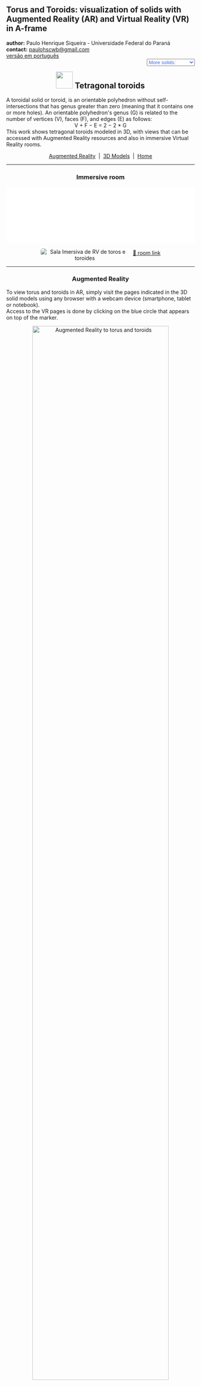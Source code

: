 <link rel="stylesheet" href="../scripts/style.css">
<meta charset="utf-8">
<link rel="icon" type="image/png" href="vr/salas/imagens/icone.png">
<h2>Torus and Toroids: visualization of solids with Augmented Reality (AR) and Virtual Reality (VR) in A-frame</h2>
 <b>author:</b> Paulo Henrique Siqueira - Universidade Federal do Paraná
 <br><b>contact:</b> <a href="#">paulohscwb@gmail.com</a>
 <br><a href="https://paulohscwb.github.io/torus-toroids/tetragonal/pt-br/">versão em português</a>
 <form style="margin: 0 auto; float:right; text-align:right; width:100%; margin-bottom:15px;">
	<select id="url" onchange="urlHandler(this.value)" style="color:royalblue;">
		<option disabled selected value>More solids:</option>
		<option value="../basic/">Torus and toroids</option>
		<option disabled value="../tetragonal/">Tetragonal toroids</option>
		<!--<option value="../iris/">Iris toroids</option>
		<option value="../mobius-cairo/">Mobius and Cairo toroids</option>
		<option value="../regular/">Regular toroids</option>
		<option value="../hexagonal/">Hexagonal toroids</option>
		<option value="../heptagonal/">Heptagonal dodecahedrons</option>
		<option value="../regular1/">Regular polygonal toroids 1</option>
		<option value="../regular2/">Regular polygonal toroids 2</option>
		<option value="../regular3/">Regular polygonal toroids 3</option>
		<option value="../rings/">Rings toroids</option>
		<option value="../regular4/">Regular polygonal toroids 4</option>
		<option value="../regular5/">Regular polygonal toroids 5</option>-->
	</select>
</form>
<script>
function urlHandler(value) {                               
    window.location.assign(`${value}`);
}
</script>

<p id="p1"></p>
  <h2 align="center"><img src="vr/salas/imagens/icone.png" style="margin-bottom:-10px" width="45"> Tetragonal toroids</h2>
A toroidal solid or toroid, is an orientable polyhedron without self-intersections that has genus greater than zero (meaning that it contains one or more holes). An orientable polyhedron's genus (G) is related to the number of vertices (V), faces (F), and edges (E) as follows:
<center>V + F − E = 2 − 2 * G</center>
This work shows tetragonal toroids modeled in 3D, with views that can be accessed with Augmented Reality resources and also in immersive Virtual Reality rooms.
<p align="center"><a href="#ra">Augmented Reality</a><span>&nbsp;&nbsp;|&nbsp;&nbsp;</span><a href="#m3d">3D Models</a><span>&nbsp;&nbsp;|&nbsp;&nbsp;</span><a href="../">Home</a></p>
  <hr>
 <h3 align="center">Immersive room</h3>
  <div class="embed-container"><iframe width="100%" src="sala.htm" title="Sala Imersiva dos toros e toroides" frameborder="0" loading="lazy"></iframe></div>
  <p align="center"><img align="middle" src="vr/salas/videos/tetragonaltoroids1.gif" style="max-width: 47%; border-radius:5px; margin-right:10px" loading="lazy" alt="Sala Imersiva de RV de toros e toroides"/><a href="sala.htm" target="_blank">&#x1f517; room link</a></p> 
  <hr>
  <h3 id="ra" align="center">Augmented Reality</h3>
  To view torus and toroids in AR, simply visit the pages indicated in the 3D solid models using any browser with a webcam device (smartphone, tablet or notebook). 
<br>Access to the VR pages is done by clicking on the blue circle that appears on top of the marker.
<p align="center"><img style="border-radius:7px;" alt="Augmented Reality to torus and toroids" src="ar/example.png" width="85%"></p>
<hr>
<h3 id="m3d" align="center">3D models</h3>
<iframe width="560" height="315" style="max-width:100%" src="https://www.youtube.com/embed/videoseries?list=PLy0I_lGW8HxXgcL9RxOVEfCA1KDLByHZt" title="YouTube video player" frameborder="0" allow="accelerometer; autoplay; clipboard-write; encrypted-media; gyroscope; picture-in-picture; web-share" allowfullscreen></iframe>
<h4>1. Regular triangular tetragonal toroid</h4>
<a href="vr/Regular3TetragonalToroid.htm" target="_blank" title="3D model" class="fotoA"><img src="ar/8A.png" class="foto" alt="Regular triangular tetragonal toroid"></a><img src="ar/8.png" class="qr">
 <br><br><b>faces:</b> 3 rectangles and 6 isosceles trapezoids
 <br><b>vertices:</b> 9
 <br><b>edges:</b> 18
 <br><br><br>
 <a href="ra.html" class="raAR" title="Augmented reality" target="_blank"></a>
<hr>
<h4>2. Regular triangular tetragonal toroid</h4>
<a href="vr/Regular3TetragonalToroid_A.htm" target="_blank" title="3D model" class="fotoA"><img src="ar/9A.png" class="foto" alt="Regular triangular tetragonal toroid"></a><img src="ar/9.png" class="qr">
 <br><br><b>faces:</b> 6 rectangles and 12 isosceles trapezoids
 <br><b>vertices:</b> 18
 <br><b>edges:</b> 36
 <br><br><br>
 <a href="ra.html" class="raAR" title="Augmented reality" target="_blank"></a>
<hr>
<h4>3. Regular triangular antiprismatic tetragonal toroid</h4>
<a href="vr/RegularAntiprismaticTetragonalToroid.htm" target="_blank" title="3D model" class="fotoA"><img src="ar/10A.png" class="foto" alt="Regular triangular antiprismatic tetragonal toroid"></a><img src="ar/10.png" class="qr">
 <br><br><b>faces:</b> 12 darts and 6 kites
 <br><b>vertices:</b> 18
 <br><b>edges:</b> 36
 <br><br><br>
  <a href="ra.html" class="raAR" title="Augmented reality" target="_blank"></a>
 <hr>
<h4>4. Regular triangular cubic tetragonal toroid</h4>
<a href="vr/Regular3TetragonalToroid_C.htm" target="_blank" title="3D model" class="fotoA"><img src="ar/11A.png" class="foto" alt="Regular triangular cubic tetragonal toroid"></a><img src="ar/11.png" class="qr">
 <br><br><b>faces:</b> 12 kites and 6 darts
 <br><b>vertices:</b> 18
 <br><b>edges:</b> 36
 <br><br><br>
 <a href="ra.html" class="raAR" title="Augmented reality" target="_blank"></a>
<hr>
<h4>5. Regular square tetragonal toroid</h4>
<a href="vr/Regular4TetragonalToroid.htm" target="_blank" title="3D model" class="fotoA"><img src="ar/12A.png" class="foto" alt="Regular square tetragonal toroid"></a><img src="ar/12.png" class="qr">
 <br><br><b>faces:</b> 4 rectangles and 8 isosceles trapezoids
 <br><b>vertices:</b> 12
 <br><b>edges:</b> 24
 <br><br><br>
 <a href="ra.html" class="raAR" title="Augmented reality" target="_blank"></a>
 <hr>
<h4>6. Square antiprism trapezohedron toroid</h4>
<a href="vr/TetragonalAntiprismTrapezohedronToroid.htm" target="_blank" title="3D model" class="fotoA"><img src="ar/13A.png" class="foto" alt="Square antiprism trapezohedron toroid"></a><img src="ar/13.png" class="qr">
 <br><br><b>faces:</b> 8 equilateral triangles and 8 symmetric pentagons
 <br><b>vertices:</b> 16
 <br><b>edges:</b> 32
 <br><br><br>
 <a href="ra.html" class="raAR" title="Augmented reality" target="_blank"></a>
<hr>
<h4>7. Square trapezohedron antiprism toroid</h4>
<a href="vr/TetragonalTrapezohedronAntiprismToroid.htm" target="_blank" title="3D model" class="fotoA"><img src="ar/14A.png" class="foto" alt="Square trapezohedron antiprism toroid"></a><img src="ar/14.png" class="qr">
 <br><br><b>faces:</b> 8 equilateral triangles and 8 symmetric pentagons
 <br><b>vertices:</b> 16
 <br><b>edges:</b> 32
 <br><br><br>
 <a href="ra.html" class="raAR" title="Augmented reality" target="_blank"></a>
<hr>
<p class="topop"><a href="#p1" class="topo">back to top</a></p>
<h4>8. Square trapezohedron toroid</h4>
<a href="vr/TetragonalTrapezohedronToroid.htm" target="_blank" title="3D model" class="fotoA"><img src="ar/15A.png" class="foto" alt="Square trapezohedron toroid"></a><img src="ar/15.png" class="qr">
 <br><br><b>faces:</b> 16 symmetric pentagons
 <br><b>vertices:</b> 24
 <br><b>edges:</b> 40
 <br><br><br>
 <a href="ra.html" class="raAR" title="Augmented reality" target="_blank"></a>
<hr>
<h4>9. Regular pentagonal tetragonal toroid</h4>
<a href="vr/Regular5TetragonalToroid.htm" target="_blank" title="3D model" class="fotoA"><img src="ar/16A.png" class="foto" alt="Regular pentagonal tetragonal toroid"></a><img src="ar/16.png" class="qr">
 <br><br><b>faces:</b> 5 rectangles and 10 isosceles trapezoids
 <br><b>vertices:</b> 15
 <br><b>edges:</b> 30
 <br><br><br>
 <a href="ra.html" class="raAR" title="Augmented reality" target="_blank"></a>
<hr>
<h4>10. Regular hexagonal tetragonal toroid</h4>
<a href="vr/Regular6TetragonalToroid.htm" target="_blank" title="3D model" class="fotoA"><img src="ar/17A.png" class="foto" alt="Regular hexagonal tetragonal toroid"></a><img src="ar/17.png" class="qr">
 <br><br><b>faces:</b> 6 rectangles and 12 isosceles trapezoids
 <br><b>vertices:</b> 18
 <br><b>edges:</b> 36
 <br><br><br>
 <a href="ra.html" class="raAR" title="Augmented reality" target="_blank"></a>
<hr>
<h4>11. Regular heptagonal tetragonal toroid</h4>
<a href="vr/Regular7TetragonalToroid.htm" target="_blank" title="3D model" class="fotoA"><img src="ar/18A.png" class="foto" alt="Regular heptagonal tetragonal toroid"></a><img src="ar/18.png" class="qr">
 <br><br><b>faces:</b> 7 rectangles and 14 isosceles trapezoids
 <br><b>vertices:</b> 21
 <br><b>edges:</b> 42
 <br><br><br>
 <a href="ra.html" class="raAR" title="Augmented reality" target="_blank"></a>
<hr>
<h4>12. Regular octagonal tetragonal toroid</h4>
<a href="vr/Regular8TetragonalToroid.htm" target="_blank" title="3D model" class="fotoA"><img src="ar/19A.png" class="foto" alt="Regular octagonal tetragonal toroid"></a><img src="ar/19.png" class="qr">
 <br><br><b>faces:</b> 8 rectangles and 16 isosceles trapezoids
 <br><b>vertices:</b> 24
 <br><b>edges:</b> 48
 <br><br><br>
 <a href="ra.html" class="raAR" title="Augmented reality" target="_blank"></a>
<hr>
<h4>13. Regular enneagonal tetragonal toroid</h4>
<a href="vr/Regular9TetragonalToroid.htm" target="_blank" title="3D model" class="fotoA"><img src="ar/20A.png" class="foto" alt="Regular eneagonal tetragonal toroid"></a><img src="ar/20.png" class="qr">
 <br><br><b>faces:</b> 9 rectangles and 18 isosceles trapezoids
 <br><b>vertices:</b> 27
 <br><b>edges:</b> 54
 <br><br><br>
 <a href="ra.html" class="raAR" title="Augmented reality" target="_blank"></a>
<hr>
<h4>14. Regular decagonal tetragonal toroid</h4>
<a href="vr/Regular10TetragonalToroid.htm" target="_blank" title="3D model" class="fotoA"><img src="ar/21A.png" class="foto" alt="Regular decagonal tetragonal toroid"></a><img src="ar/21.png" class="qr">
 <br><br><b>faces:</b> 10 rectangles and 20 isosceles trapezoids
 <br><b>vertices:</b> 30
 <br><b>edges:</b> 60
 <br><br><br>
 <a href="ra.html" class="raAR" title="Augmented reality" target="_blank"></a>
<p class="topop"><a href="#p1" class="topo">back to top</a></p>
<hr>

<br><a rel="license" href="http://creativecommons.org/licenses/by-nc-nd/4.0/"><img alt="Licença Creative Commons" style="border-width:0" src="https://i.creativecommons.org/l/by-nc-nd/4.0/88x31.png" loading="lazy"/></a><br /><span xmlns:dct="http://purl.org/dc/terms/" property="dct:title">Tetragonal toroids: visualization of solids with Augmented Reality and Virtual Reality</span> by <a xmlns:cc="http://creativecommons.org/ns#" href="https://paulohscwb.github.io/torus-toroids/basic/" property="cc:attributionName" rel="cc:attributionURL">Paulo Henrique Siqueira</a> is licensed with a license <a rel="license" href="http://creativecommons.org/licenses/by-nc-nd/4.0/">Creative Commons Attribution-NonCommercial-NoDerivatives 4.0 International</a>.

<h4>How to cite this work:</h4> 
<p>Siqueira, P.H., "Tetragonal toroids: visualization of solids with Augmented Reality and Virtual Reality". Available in: <https://paulohscwb.github.io/torus-toroids/basic/>, February 2025.</p>
<!--<a target="_blank" href="https://doi.org/10.5281/zenodo.14502405"><img src="https://zenodo.org/badge/DOI/10.5281/zenodo.14502405.svg" alt="DOI"></a>-->
<br><br><b>References:</b>
<br>Weisstein, Eric W. "Torus" From MathWorld-A Wolfram Web Resource. <a href="https://mathworld.wolfram.com/Torus.html" target="_blank">https://mathworld.wolfram.com/Torus.html</a>
<br>Weisstein, Eric W. "Toroid" From MathWorld-A Wolfram Web Resource. <a href="https://mathworld.wolfram.com/Toroid.html" target="_blank">https://mathworld.wolfram.com/Toroid.html</a>
<br>McCooey, D. I. "Visual Polyhedra". <a href="http://dmccooey.com/polyhedra/" target="_blank">http://dmccooey.com/polyhedra/</a>
